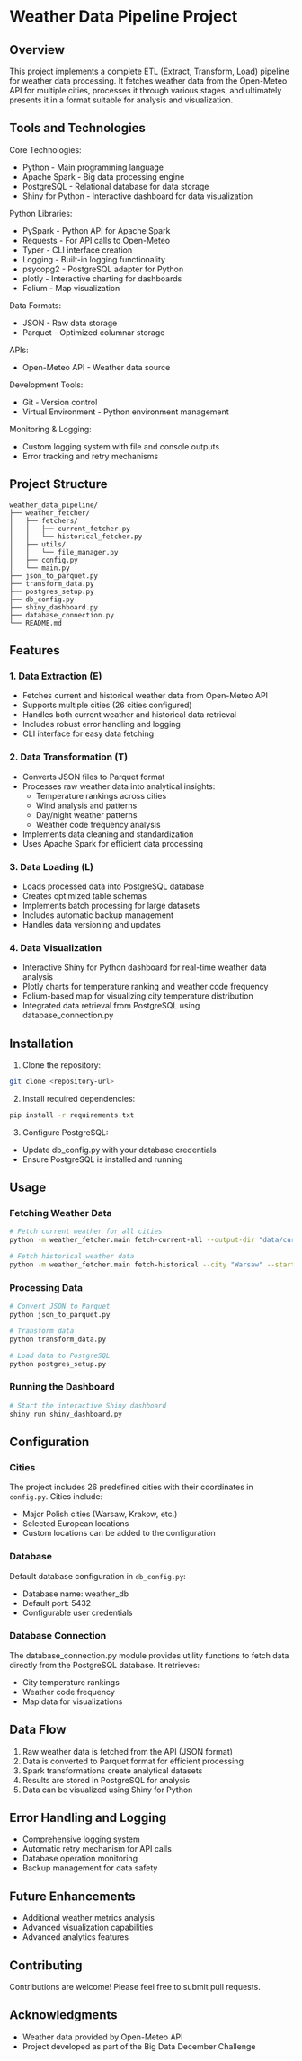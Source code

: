 # Weather Data Pipeline Project

## Overview
This project implements a complete ETL (Extract, Transform, Load) pipeline for weather data processing. It fetches weather data from the Open-Meteo API for multiple cities, processes it through various stages, and ultimately presents it in a format suitable for analysis and visualization.

## Tools and Technologies

Core Technologies:
- Python - Main programming language
- Apache Spark - Big data processing engine
- PostgreSQL - Relational database for data storage
- Shiny for Python - Interactive dashboard for data visualization

Python Libraries:
- PySpark - Python API for Apache Spark
- Requests - For API calls to Open-Meteo
- Typer - CLI interface creation
- Logging - Built-in logging functionality
- psycopg2 - PostgreSQL adapter for Python
- plotly - Interactive charting for dashboards 
- Folium - Map visualization

Data Formats:
- JSON - Raw data storage
- Parquet - Optimized columnar storage

APIs:
- Open-Meteo API - Weather data source

Development Tools:
- Git - Version control
- Virtual Environment - Python environment management

Monitoring & Logging:
- Custom logging system with file and console outputs
- Error tracking and retry mechanisms

## Project Structure
```
weather_data_pipeline/
├── weather_fetcher/
│   ├── fetchers/
│   │   ├── current_fetcher.py
│   │   └── historical_fetcher.py
│   ├── utils/
│   │   └── file_manager.py
│   ├── config.py
│   └── main.py
├── json_to_parquet.py
├── transform_data.py
├── postgres_setup.py
├── db_config.py
├── shiny_dashboard.py
├── database_connection.py
└── README.md
```

## Features

### 1. Data Extraction (E)
- Fetches current and historical weather data from Open-Meteo API
- Supports multiple cities (26 cities configured)
- Handles both current weather and historical data retrieval
- Includes robust error handling and logging
- CLI interface for easy data fetching

### 2. Data Transformation (T)
- Converts JSON files to Parquet format
- Processes raw weather data into analytical insights:
  - Temperature rankings across cities
  - Wind analysis and patterns
  - Day/night weather patterns
  - Weather code frequency analysis
- Implements data cleaning and standardization
- Uses Apache Spark for efficient data processing

### 3. Data Loading (L)
- Loads processed data into PostgreSQL database
- Creates optimized table schemas
- Implements batch processing for large datasets
- Includes automatic backup management
- Handles data versioning and updates

### 4. Data Visualization
- Interactive Shiny for Python dashboard for real-time weather data analysis
- Plotly charts for temperature ranking and weather code frequency
- Folium-based map for visualizing city temperature distribution
- Integrated data retrieval from PostgreSQL using database_connection.py

## Installation

1. Clone the repository:
```bash
git clone <repository-url>
```

2. Install required dependencies:
```bash
pip install -r requirements.txt
```

3. Configure PostgreSQL:
- Update db_config.py with your database credentials
- Ensure PostgreSQL is installed and running

## Usage

### Fetching Weather Data
```bash
# Fetch current weather for all cities
python -m weather_fetcher.main fetch-current-all --output-dir "data/current"

# Fetch historical weather data
python -m weather_fetcher.main fetch-historical --city "Warsaw" --start-date "2024-01-01" --end-date "2024-01-31"
```

### Processing Data
```bash
# Convert JSON to Parquet
python json_to_parquet.py

# Transform data
python transform_data.py

# Load data to PostgreSQL
python postgres_setup.py
```

### Running the Dashboard
```bash
# Start the interactive Shiny dashboard
shiny run shiny_dashboard.py
```
## Configuration

### Cities
The project includes 26 predefined cities with their coordinates in `config.py`. Cities include:
- Major Polish cities (Warsaw, Krakow, etc.)
- Selected European locations
- Custom locations can be added to the configuration

### Database
Default database configuration in `db_config.py`:
- Database name: weather_db
- Default port: 5432
- Configurable user credentials

### Database Connection
The database_connection.py module provides utility functions to fetch data directly from the PostgreSQL database. It retrieves:
- City temperature rankings
- Weather code frequency
- Map data for visualizations

## Data Flow
1. Raw weather data is fetched from the API (JSON format)
2. Data is converted to Parquet format for efficient processing
3. Spark transformations create analytical datasets
4. Results are stored in PostgreSQL for analysis
5. Data can be visualized using Shiny for Python

## Error Handling and Logging
- Comprehensive logging system
- Automatic retry mechanism for API calls
- Database operation monitoring
- Backup management for data safety

## Future Enhancements
- Additional weather metrics analysis
- Advanced visualization capabilities
- Advanced analytics features

## Contributing
Contributions are welcome! Please feel free to submit pull requests.

## Acknowledgments
- Weather data provided by Open-Meteo API
- Project developed as part of the Big Data December Challenge
